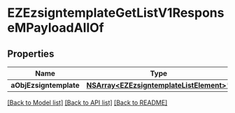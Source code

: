 # EZEzsigntemplateGetListV1ResponseMPayloadAllOf

## Properties
Name | Type | Description | Notes
------------ | ------------- | ------------- | -------------
**aObjEzsigntemplate** | [**NSArray&lt;EZEzsigntemplateListElement&gt;***](EZEzsigntemplateListElement.md) |  | 

[[Back to Model list]](../README.md#documentation-for-models) [[Back to API list]](../README.md#documentation-for-api-endpoints) [[Back to README]](../README.md)



